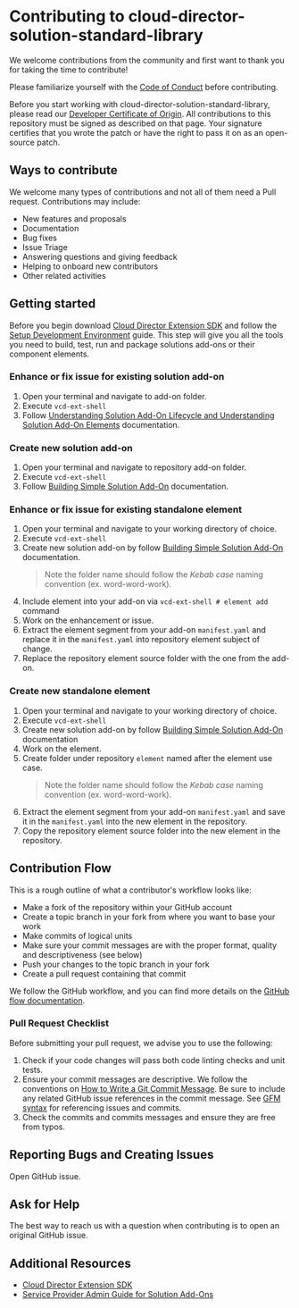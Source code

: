# Contributing to cloud-director-solution-standard-library

We welcome contributions from the community and first want to thank you for taking the time to contribute!

Please familiarize yourself with the [Code of Conduct](https://github.com/vmware/.github/blob/main/CODE_OF_CONDUCT.md) before contributing.

Before you start working with cloud-director-solution-standard-library, please read our [Developer Certificate of Origin](https://cla.vmware.com/dco). All contributions to this repository must be signed as described on that page. Your signature certifies that you wrote the patch or have the right to pass it on as an open-source patch.

## Ways to contribute

We welcome many types of contributions and not all of them need a Pull request. Contributions may include:

* New features and proposals
* Documentation
* Bug fixes
* Issue Triage
* Answering questions and giving feedback
* Helping to onboard new contributors
* Other related activities

## Getting started

Before you begin download [Cloud Director Extension SDK](https://developer.vmware.com/web/sdk/1.0.0/cloud-director-extension) and follow the [Setup Development Environment](https://developer.vmware.com/web/sdk/1.0.0/cloud-director-extension) guide. This step will give you all the tools you need to build, test, run and package solutions add-ons or their component elements.

### Enhance or fix issue for existing solution add-on
1. Open your terminal and navigate to add-on folder.
2. Execute `vcd-ext-shell`
3. Follow [Understanding Solution Add-On Lifecycle and Understanding Solution Add-On Elements](https://developer.vmware.com/web/sdk/1.0.0/cloud-director-extension) documentation.

### Create new solution add-on
1. Open your terminal and navigate to repository add-on folder.
2. Execute `vcd-ext-shell`
3. Follow [Building Simple Solution Add-On](https://developer.vmware.com/web/sdk/1.0.0/cloud-director-extension) documentation.


### Enhance or fix issue for existing standalone element
1. Open your terminal and navigate to your working directory of choice.
2. Execute `vcd-ext-shell`
3. Create new solution add-on by follow [Building Simple Solution Add-On](https://developer.vmware.com/web/sdk/1.0.0/cloud-director-extension) documentation.
   > Note the folder name should follow the *Kebab case* naming convention (ex. word-word-work).
4. Include element into your add-on via `vcd-ext-shell # element add` command
5. Work on the enhancement or issue.
6. Extract the element segment from your add-on `manifest.yaml` and replace it in the `manifest.yaml` into repository element subject of change.
7. Replace the repository element source folder with the one from the add-on.


### Create new standalone element
1. Open your terminal and navigate to your working directory of choice.
2. Execute `vcd-ext-shell`
3. Create new solution add-on by follow [Building Simple Solution Add-On](https://developer.vmware.com/web/sdk/1.0.0/cloud-director-extension) documentation
4. Work on the element.
5. Create folder under repository `element` named after the element use case.
   > Note the folder name should follow the *Kebab case* naming convention (ex. word-word-work).
6. Extract the element segment from your add-on `manifest.yaml` and save it in the `manifest.yaml` into the new element in the repository.
7. Copy the repository element source folder into the new element in the repository.

## Contribution Flow

This is a rough outline of what a contributor's workflow looks like:

* Make a fork of the repository within your GitHub account
* Create a topic branch in your fork from where you want to base your work
* Make commits of logical units
* Make sure your commit messages are with the proper format, quality and descriptiveness (see below)
* Push your changes to the topic branch in your fork
* Create a pull request containing that commit

We follow the GitHub workflow, and you can find more details on the [GitHub flow documentation](https://docs.github.com/en/get-started/quickstart/github-flow).

### Pull Request Checklist

Before submitting your pull request, we advise you to use the following:

1. Check if your code changes will pass both code linting checks and unit tests.
2. Ensure your commit messages are descriptive. We follow the conventions on [How to Write a Git Commit Message](http://chris.beams.io/posts/git-commit/). Be sure to include any related GitHub issue references in the commit message. See [GFM syntax](https://guides.github.com/features/mastering-markdown/#GitHub-flavored-markdown) for referencing issues and commits.
3. Check the commits and commits messages and ensure they are free from typos.

## Reporting Bugs and Creating Issues

Open GitHub issue.

## Ask for Help

The best way to reach us with a question when contributing is to open an original GitHub issue.

## Additional Resources

* [Cloud Director Extension SDK](https://developer.vmware.com/web/sdk/1.0.0/cloud-director-extension)
* [Service Provider Admin Guide for Solution Add-Ons](https://gitlab.eng.vmware.com/cloud-director-solutions/care-package-go-poc/-/tree/topic/tsimchev/STAR-6754/docs2#:~:text=Read%20the%20Service%20Provider%20Admin%20Guide%20for%20Solution%20Add%2DOns)


